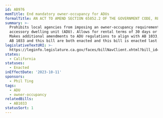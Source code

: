 ```yaml
---
id: AB976
memTitle: End mandatory owner-occupancy for ADUs
formalTitle: AN ACT TO AMEND SECTION 65852.2 OF THE GOVERNMENT CODE, RELATING TO LAND USE
summary: >-
  Prohibits local agencies from imposing an owner-occupancy requirement on any
  accessory dwelling unit (ADU). Allows for rental terms of 30 days or longer.
  Makes additional amendments to ADU regulations to align with AB 1033, provided
  AB 1033 and this bill are both enacted and this bill is enacted last.
legislativeTextURI: >-
  https://leginfo.legislature.ca.gov/faces/billNavClient.xhtml?bill_id=202320240AB976
states:
  - California
statuses:
  - Enacted
inEffectDate: '2023-10-11'
sponsors:
  - Phil Ting
tags:
  - ADU
  - owner-occupancy
relatedBills:
  - AB1033
statusSort: 1
---
```

